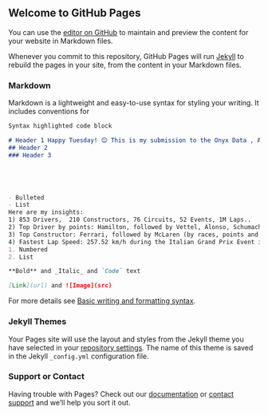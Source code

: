 ## Welcome to GitHub Pages

You can use the [editor on GitHub](https://github.com/mariasserra/Maria-Portfolio/edit/main/README.md) to maintain and preview the content for your website in Markdown files.

Whenever you commit to this repository, GitHub Pages will run [Jekyll](https://jekyllrb.com/) to rebuild the pages in your site, from the content in your Markdown files.

### Markdown

Markdown is a lightweight and easy-to-use syntax for styling your writing. It includes conventions for

```markdown
Syntax highlighted code block

# Header 1 Happy Tuesday! 😊 This is my submission to the Onyx Data , Astrato Analytics & Packt #Datachallenge of April 2022: Formula 1 Results Dataset (1950 to 2021). Thank you for this amazing challenge!
## Header 2
### Header 3





- Bulleted
- List
Here are my insights:
1) 853 Drivers,  210 Constructors, 76 Circuits, 52 Events, 1M Laps..
2) Top Driver by points: Hamilton, followed by Vettel, Alonso, Schumacher and Raikkonen.
3) Top Constructor: Ferrari, followed by McLaren (by races, points and laps).
4) Fastest Lap Speed: 257.52 km/h during the Italian Grand Prix Event in 2004 by Brazilian driver Barichello.
1. Numbered
2. List

**Bold** and _Italic_ and `Code` text

[Link](url) and ![Image](src)
```

For more details see [Basic writing and formatting syntax](https://docs.github.com/en/github/writing-on-github/getting-started-with-writing-and-formatting-on-github/basic-writing-and-formatting-syntax).

### Jekyll Themes

Your Pages site will use the layout and styles from the Jekyll theme you have selected in your [repository settings](https://github.com/mariasserra/Maria-Portfolio/settings/pages). The name of this theme is saved in the Jekyll `_config.yml` configuration file.

### Support or Contact

Having trouble with Pages? Check out our [documentation](https://docs.github.com/categories/github-pages-basics/) or [contact support](https://support.github.com/contact) and we’ll help you sort it out.
